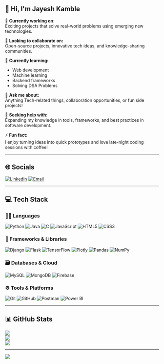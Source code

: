 ## 👋 Hi, I'm Jayesh Kamble

🔭 **Currently working on:** <br>
Exciting projects that  solve real-world problems using emerging new technologies.

🤝 **Looking to collaborate on:** <br>
Open-source projects, innovative tech ideas, and knowledge-sharing communities.

🧠 **Currently learning:**  
- Web development  
- Machine learning  
- Backend frameworks
- Solving DSA Problems  


💬 **Ask me about:**  
Anything Tech-related things, collaboration opportunities, or fun side projects!

🌱 **Seeking help with:**  
Expanding my knowledge in tools, frameworks, and best practices in software development.

⚡ **Fun fact:**  
I enjoy turning ideas into quick prototypes and love late-night coding sessions with  coffee!

---

## 🌐 Socials 

[![LinkedIn](https://img.shields.io/badge/LinkedIn-%230077B5.svg?logo=linkedin&logoColor=white)](https://www.linkedin.com/in/jayesh-kamble-/) 
[![Email](https://img.shields.io/badge/Email-D14836?logo=gmail&logoColor=white)](mailto:jayeshavkamble@gmail.com)

---

## 💻 Tech Stack

### 👨‍💻 Languages
![Python](https://img.shields.io/badge/python-3670A0?style=for-the-badge&logo=python&logoColor=ffdd54) 
![Java](https://img.shields.io/badge/java-%23ED8B00.svg?style=for-the-badge&logo=openjdk&logoColor=white) 
![C](https://img.shields.io/badge/c-%2300599C.svg?style=for-the-badge&logo=c&logoColor=white) 
![JavaScript](https://img.shields.io/badge/javascript-%23323330.svg?style=for-the-badge&logo=javascript&logoColor=%23F7DF1E) 
![HTML5](https://img.shields.io/badge/html5-%23E34F26.svg?style=for-the-badge&logo=html5&logoColor=white) 
![CSS3](https://img.shields.io/badge/css3-%231572B6.svg?style=for-the-badge&logo=css3&logoColor=white)

### 🧰 Frameworks & Libraries
![Django](https://img.shields.io/badge/django-%23092E20.svg?style=for-the-badge&logo=django&logoColor=white) 
![Flask](https://img.shields.io/badge/flask-%23000.svg?style=for-the-badge&logo=flask&logoColor=white) 
![TensorFlow](https://img.shields.io/badge/TensorFlow-%23FF6F00.svg?style=for-the-badge&logo=TensorFlow&logoColor=white) 
![Plotly](https://img.shields.io/badge/Plotly-%233F4F75.svg?style=for-the-badge&logo=plotly&logoColor=white) 
![Pandas](https://img.shields.io/badge/pandas-%23150458.svg?style=for-the-badge&logo=pandas&logoColor=white) 
![NumPy](https://img.shields.io/badge/numpy-%23013243.svg?style=for-the-badge&logo=numpy&logoColor=white)

### 🗃️ Databases & Cloud
![MySQL](https://img.shields.io/badge/mysql-4479A1.svg?style=for-the-badge&logo=mysql&logoColor=white) 
![MongoDB](https://img.shields.io/badge/MongoDB-%234ea94b.svg?style=for-the-badge&logo=mongodb&logoColor=white) 
![Firebase](https://img.shields.io/badge/firebase-%23039BE5.svg?style=for-the-badge&logo=firebase)

### ⚙️ Tools & Platforms
![Git](https://img.shields.io/badge/git-%23F05033.svg?style=for-the-badge&logo=git&logoColor=white) 
![GitHub](https://img.shields.io/badge/github-%23121011.svg?style=for-the-badge&logo=github&logoColor=white) 
![Postman](https://img.shields.io/badge/Postman-FF6C37?style=for-the-badge&logo=postman&logoColor=white) 
![Power BI](https://img.shields.io/badge/power_bi-F2C811?style=for-the-badge&logo=powerbi&logoColor=black)

---

## 📊 GitHub Stats

![](https://github-readme-stats.vercel.app/api?username=Jayesh-Kamble&theme=dark&hide_border=false&include_all_commits=true&count_private=true)  
![](https://nirzak-streak-stats.vercel.app/?user=Jayesh-Kamble&theme=dark&hide_border=false)  
![](https://github-readme-stats.vercel.app/api/top-langs/?username=Jayesh-Kamble&theme=dark&hide_border=false&include_all_commits=true&count_private=true&layout=compact)

---

[![](https://visitcount.itsvg.in/api?id=Jayesh-Kamble&icon=0&color=0)](https://visitcount.itsvg.in)

<!-- Proudly created with GPRM ( https://gprm.itsvg.in ) -->
